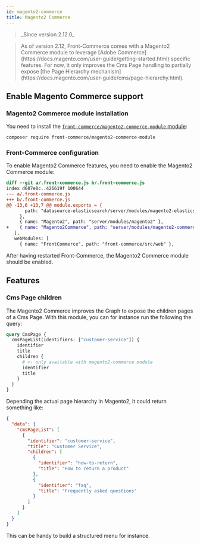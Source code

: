 ```yaml
---
id: magento2-commerce
title: Magento2 Commerce
---
```


<blockquote class="feature--new">
_Since version 2.12.0_
</blockquote>

<blockquote class="info">
As of version 2.12, Front-Commerce comes with a Magento2 Commerce module to leverage [Adobe Commerce](https://docs.magento.com/user-guide/getting-started.html) specific features. For now, it only improves the Cms Page handling to partially expose [the Page Hierarchy mechanism](https://docs.magento.com/user-guide/cms/page-hierarchy.html).
</blockquote>

## Enable Magento Commerce support

### Magento2 Commerce module installation

You need to install the [`front-commerce/magento2-commerce-module` module](https://gitlab.com/front-commerce/magento2-commerce-module-front-commerce/):

```sh
composer require front-commerce/magento2-commerce-module
```

### Front-Commerce configuration

To enable Magento2 Commerce features, you need to enable the Magento2 Commerce module:

```diff
diff --git a/.front-commerce.js b/.front-commerce.js
index d607e0c..426619f 100644
--- a/.front-commerce.js
+++ b/.front-commerce.js
@@ -13,6 +13,7 @@ module.exports = {
       path: "datasource-elasticsearch/server/modules/magento2-elasticsearch",
     },
     { name: "Magento2", path: "server/modules/magento2" },
+    { name: "Magento2Commerce", path: "server/modules/magento2-commerce" },
   ],
   webModules: [
     { name: "FrontCommerce", path: "front-commerce/src/web" },
```

After having restarted Front-Commerce, the Magento2 Commerce module should be enabled.

## Features

### Cms Page children

The Magento2 Commerce improves the Graph to expose the children pages of a Cms Page. With this module, you can for instance run the following the query:

```graphql
query CmsPage {
  cmsPageList(identifiers: ["customer-service"]) {
    identifier
    title
    children {
      # <- only available with magento2-commerce module
      identifier
      title
    }
  }
}
```

Depending the actual page hierarchy in Magento2, it could return something like:

```json
{
  "data": {
    "cmsPageList": [
      {
        "identifier": "customer-service",
        "title": "Customer Service",
        "children": [
          {
            "identifier": "how-to-return",
            "title": "How to return a product"
          },
          {
            "identifier": "faq",
            "title": "Frequently asked questions"
          }
        ]
      }
    ]
  }
}
```

This can be handy to build a structured menu for instance.
